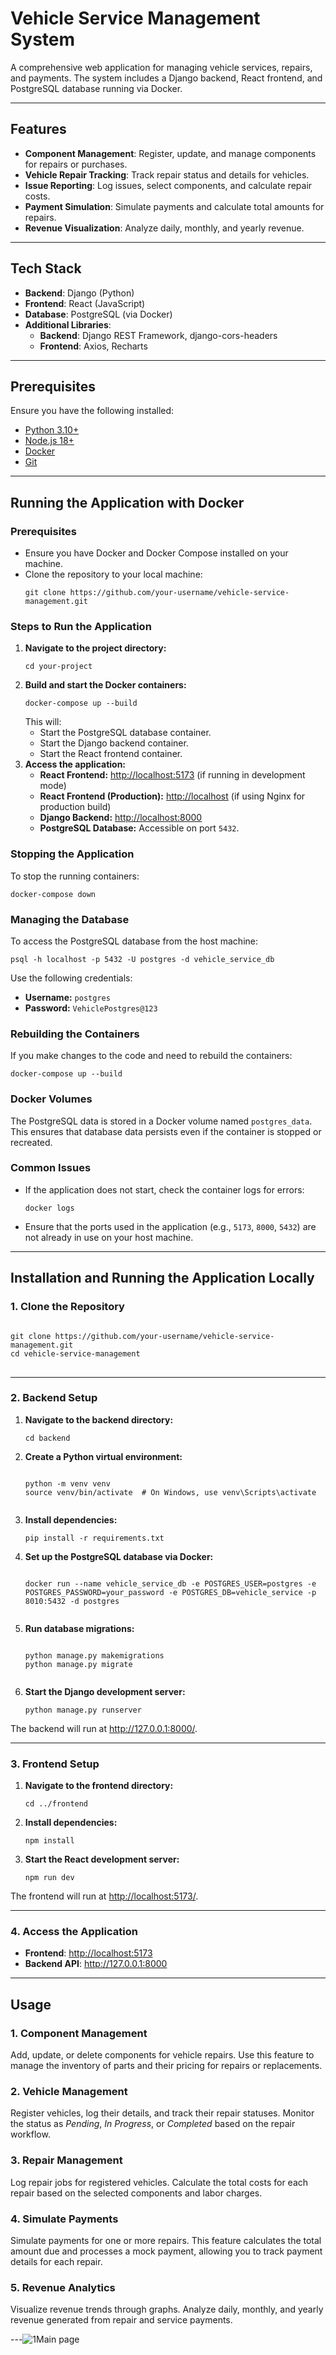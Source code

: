 <h1>Vehicle Service Management System</h1>

<p>A comprehensive web application for managing vehicle services, repairs, and payments. The system includes a Django backend, React frontend, and PostgreSQL database running via Docker.</p>

---

<h2>Features</h2>
<ul>
  <li><b>Component Management</b>: Register, update, and manage components for repairs or purchases.</li>
  <li><b>Vehicle Repair Tracking</b>: Track repair status and details for vehicles.</li>
  <li><b>Issue Reporting</b>: Log issues, select components, and calculate repair costs.</li>
  <li><b>Payment Simulation</b>: Simulate payments and calculate total amounts for repairs.</li>
  <li><b>Revenue Visualization</b>: Analyze daily, monthly, and yearly revenue.</li>
</ul>

---

<h2>Tech Stack</h2>
<ul>
  <li><b>Backend</b>: Django (Python)</li>
  <li><b>Frontend</b>: React (JavaScript)</li>
  <li><b>Database</b>: PostgreSQL (via Docker)</li>
  <li><b>Additional Libraries</b>:
    <ul>
      <li><b>Backend</b>: Django REST Framework, django-cors-headers</li>
      <li><b>Frontend</b>: Axios, Recharts</li>
    </ul>
  </li>
</ul>

---

<h2>Prerequisites</h2>
<p>Ensure you have the following installed:</p>
<ul>
  <li><a href="https://www.python.org/">Python 3.10+</a></li>
  <li><a href="https://nodejs.org/">Node.js 18+</a></li>
  <li><a href="https://www.docker.com/">Docker</a></li>
  <li><a href="https://git-scm.com/">Git</a></li>
</ul>

---
<h2>Running the Application with Docker</h2>

<h3>Prerequisites</h3>
<ul>
  <li>Ensure you have Docker and Docker Compose installed on your machine.</li>
  <li>Clone the repository to your local machine:</li>
  <pre><code>git clone https://github.com/your-username/vehicle-service-management.git</code></pre>
</ul>

<h3>Steps to Run the Application</h3>
<ol>
  <li><strong>Navigate to the project directory:</strong>
    <pre><code>cd your-project</code></pre>
  </li>
  <li><strong>Build and start the Docker containers:</strong>
    <pre><code>docker-compose up --build</code></pre>
    This will:
    <ul>
      <li>Start the PostgreSQL database container.</li>
      <li>Start the Django backend container.</li>
      <li>Start the React frontend container.</li>
    </ul>
  </li>
  <li><strong>Access the application:</strong>
    <ul>
      <li><strong>React Frontend:</strong> <a href="http://localhost:5173" target="_blank">http://localhost:5173</a> (if running in development mode)</li>
      <li><strong>React Frontend (Production):</strong> <a href="http://localhost" target="_blank">http://localhost</a> (if using Nginx for production build)</li>
      <li><strong>Django Backend:</strong> <a href="http://localhost:8000" target="_blank">http://localhost:8000</a></li>
      <li><strong>PostgreSQL Database:</strong> Accessible on port <code>5432</code>.</li>
    </ul>
  </li>
</ol>

<h3>Stopping the Application</h3>
<p>To stop the running containers:</p>
<pre><code>docker-compose down</code></pre>

<h3>Managing the Database</h3>
<p>To access the PostgreSQL database from the host machine:</p>
<pre><code>psql -h localhost -p 5432 -U postgres -d vehicle_service_db</code></pre>
<p>Use the following credentials:</p>
<ul>
  <li><strong>Username:</strong> <code>postgres</code></li>
  <li><strong>Password:</strong> <code>VehiclePostgres@123</code></li>
</ul>

<h3>Rebuilding the Containers</h3>
<p>If you make changes to the code and need to rebuild the containers:</p>
<pre><code>docker-compose up --build</code></pre>

<h3>Docker Volumes</h3>
<p>The PostgreSQL data is stored in a Docker volume named <code>postgres_data</code>. This ensures that database data persists even if the container is stopped or recreated.</p>

<h3>Common Issues</h3>
<ul>
  <li>If the application does not start, check the container logs for errors:</li>
  <pre><code>docker logs <container_name></code></pre>
  <li>Ensure that the ports used in the application (e.g., <code>5173</code>, <code>8000</code>, <code>5432</code>) are not already in use on your host machine.</li>
</ul>
    
  ---
<h2>Installation and Running the Application Locally</h2>

<h3>1. Clone the Repository</h3>
<pre>
<code>
git clone https://github.com/your-username/vehicle-service-management.git
cd vehicle-service-management
</code>
</pre>

---

<h3>2. Backend Setup</h3>
<ol>
  <li><b>Navigate to the backend directory:</b></li>
  <pre><code>cd backend</code></pre>
  <li><b>Create a Python virtual environment:</b></li>
  <pre><code>
python -m venv venv
source venv/bin/activate  # On Windows, use venv\Scripts\activate
  </code></pre>
  <li><b>Install dependencies:</b></li>
  <pre><code>pip install -r requirements.txt</code></pre>
  <li><b>Set up the PostgreSQL database via Docker:</b></li>
  <pre><code>
docker run --name vehicle_service_db -e POSTGRES_USER=postgres -e POSTGRES_PASSWORD=your_password -e POSTGRES_DB=vehicle_service -p 8010:5432 -d postgres
  </code></pre>
 
  <li><b>Run database migrations:</b></li>
  <pre><code>
python manage.py makemigrations
python manage.py migrate
  </code></pre>
  <li><b>Start the Django development server:</b></li>
  <pre><code>python manage.py runserver</code></pre>
</ol>

<p>The backend will run at <a href="http://127.0.0.1:8000/">http://127.0.0.1:8000/</a>.</p>

---

<h3>3. Frontend Setup</h3>
<ol>
  <li><b>Navigate to the frontend directory:</b></li>
  <pre><code>cd ../frontend</code></pre>
  <li><b>Install dependencies:</b></li>
  <pre><code>npm install</code></pre>
  <li><b>Start the React development server:</b></li>
  <pre><code>npm run dev</code></pre>
</ol>

<p>The frontend will run at <a href="http://localhost:5173/">http://localhost:5173/</a>.</p>

---

<h3>4. Access the Application</h3>
<ul>
  <li><b>Frontend</b>: <a href="http://localhost:5173/">http://localhost:5173</a></li>
  <li><b>Backend API</b>: <a href="http://127.0.0.1:8000/">http://127.0.0.1:8000</a></li>
</ul>

---



<h2>Usage</h2>

<h3>1. Component Management</h3>
<p>Add, update, or delete components for vehicle repairs. Use this feature to manage the inventory of parts and their pricing for repairs or replacements.</p>

<h3>2. Vehicle Management</h3>
<p>Register vehicles, log their details, and track their repair statuses. Monitor the status as <i>Pending</i>, <i>In Progress</i>, or <i>Completed</i> based on the repair workflow.</p>

<h3>3. Repair Management</h3>
<p>Log repair jobs for registered vehicles. Calculate the total costs for each repair based on the selected components and labor charges.</p>

<h3>4. Simulate Payments</h3>
<p>Simulate payments for one or more repairs. This feature calculates the total amount due and processes a mock payment, allowing you to track payment details for each repair.</p>

<h3>5. Revenue Analytics</h3>
<p>Visualize revenue trends through graphs. Analyze daily, monthly, and yearly revenue generated from repair and service payments.</p>


---![1Main page](https://github.com/user-attachments/assets/08ca0456-a89f-4d32-b382-b5fffc6469b9)


